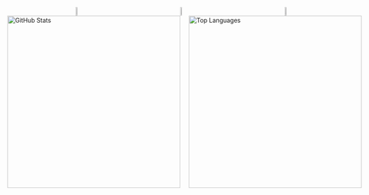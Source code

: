 <div style="display: flex; justify-content: space-between; align-items: center; flex-wrap: wrap;">
  <a href="https://github.com/anuraghazra/github-readme-stats">
    <img src="https://github-readme-stats.vercel.app/api/top-langs/?username=BreadcrumbschungSungMin&layout=donut&show_icons=true&theme=material-palenight&hide_border=true&bg_color=20232a&icon_color=58A6FF&text_color=fff&title_color=58A6FF&count_private=true&exclude_repo=Face-Transfer-Application" width="30%" />
  </a>    
  <a href="https://github.com/anuraghazra/github-readme-stats">
    <img src="https://github-readme-stats.vercel.app/api?username=BreadcrumbschungSungMin&show_icons=true&theme=material-palenight&hide_border=true&bg_color=20232a&icon_color=58A6FF&text_color=fff&title_color=58A6FF&count_private=true" width="30%" />
  </a>
  <a href="https://github.com/ashutosh00710/github-readme-activity-graph">
    <img src="https://github-readme-activity-graph.vercel.app/graph?username=BreadcrumbschungSungMin&theme=react-dark&bg_color=20232a&hide_border=true&line=58A6FF&color=58A6FF" width="30%"/>
  </a>
</div>



<div style="display: flex; justify-content: center; align-items: center; gap: 20px;">
  <img src="https://github-readme-stats.vercel.app/api?username=chungSungMin&show_icons=true&theme=radical" alt="GitHub Stats" style="width: 400px; height: auto;" />
  <img src="https://github-readme-stats.vercel.app/api/top-langs/?username=BreadcrumbschungSungMin&layout=compact" alt="Top Languages" style="width: 400px; height: auto;" />
</div>



